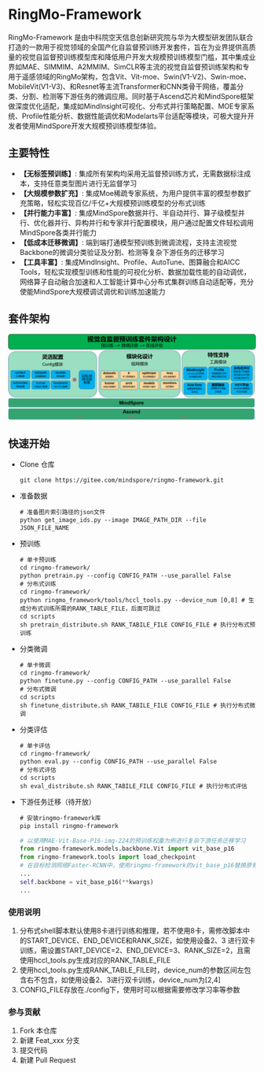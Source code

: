 # RingMo-Framework

RingMo-Framework 是由中科院空天信息创新研究院与华为大模型研发团队联合打造的一款用于视觉领域的全国产化自监督预训练开发套件，旨在为业界提供高质量的视觉自监督预训练模型库和降低用户开发大规模预训练模型门槛，其中集成业界如MAE、SIMMIM、A2MMIM、SimCLR等主流的视觉自监督预训练架构和专用于遥感领域的RingMo架构，包含Vit、Vit-moe、Swin(V1-V2)、Swin-moe、MobileVit(V1-V3)、和Resnet等主流Transformer和CNN类骨干网络，覆盖分类、分割、检测等下游任务的微调应用。同时基于Ascend芯片和MindSpore框架做深度优化适配，集成如MindInsight可视化、分布式并行策略配置、MOE专家系统、Profile性能分析、数据性能调优和Modelarts平台适配等模块，可极大提升开发者使用MindSpore开发大规模预训练模型体验。

## 主要特性

* **【无标签预训练】**: 集成所有架构均采用无监督预训练方式，无需数据标注成本，支持任意类型图片进行无监督学习
* **【大规模参数扩充】**: 集成Moe稀疏专家系统，为用户提供丰富的模型参数扩充策略，轻松实现百亿/千亿+大规模预训练模型的分布式训练
* **【并行能力丰富】**: 集成MindSpore数据并行、半自动并行、算子级模型并行、优化器并行、异构并行和专家并行配置模块，用户通过配置文件轻松调用MindSpore各类并行能力
* **【低成本迁移微调】**: 端到端打通模型预训练到微调流程，支持主流视觉Backbone的微调分类验证及分割、检测等复杂下游任务的迁移学习
* **【工具丰富】**: 集成MindInsight、Profile、AutoTune、图算融合和AICC Tools，轻松实现模型训练和性能的可视化分析、数据加载性能的自动调优，网络算子自动融合加速和人工智能计算中心分布式集群训练自动适配等，充分使能MindSpore大规模调试调优和训练加速能力

## 套件架构

![套件架构设计](repo/img.png)

## 快速开始

* Clone 仓库

  ```shell
  git clone https://gitee.com/mindspore/ringmo-framework.git
  ```

* 准备数据

  ```shell
  # 准备图片索引路径的json文件
  python get_image_ids.py --image IMAGE_PATH_DIR --file JSON_FILE_NAME
  ```

* 预训练

  ```shell
  # 单卡预训练
  cd ringmo-framework/
  python pretrain.py --config CONFIG_PATH --use_parallel False
  # 分布式训练
  cd ringmo-framework/
  python ringmo_framework/tools/hccl_tools.py --device_num [0,8] # 生成分布式训练所需的RANK_TABLE_FILE，后面可跳过
  cd scripts
  sh pretrain_distribute.sh RANK_TABILE_FILE CONFIG_FILE # 执行分布式预训练
  ```

* 分类微调

  ```shell
  # 单卡微调
  cd ringmo-framework/
  python finetune.py --config CONFIG_PATH --use_parallel False
  # 分布式微调
  cd scripts
  sh finetune_distribute.sh RANK_TABILE_FILE CONFIG_FILE # 执行分布式微调
  ```

* 分类评估

  ```shell
  # 单卡评估
  cd ringmo-framework/
  python eval.py --config CONFIG_PATH --use_parallel False
  # 分布式评估
  cd scripts
  sh eval_distribute.sh RANK_TABILE_FILE CONFIG_FILE # 执行分布式评估
  ```

* 下游任务迁移（待开放）

  ```shell
  # 安装ringmo-framework库
  pip install ringmo-framework
  ```

  ```python
  # 以使用MAE-Vit-Base-P16-img-224的预训练权重为例进行复杂下游任务迁移学习
  from ringmo-framework.models.backbone.Vit import vit_base_p16
  from ringmo-framework.tools import load_checkpoint
  # 在目标检测网络Faster-RCNN中，使用ringmo-framework的vit_base_p16替换原有的resnet模型作为backbone
  ...
  self.backbone = vit_base_p16(**kwargs)
  ...
  ```

### 使用说明

1. 分布式shell脚本默认使用8卡进行训练和推理，若不使用8卡，需修改脚本中的START_DEVICE、END_DEVICE和RANK_SIZE，如使用设备2、3
   进行双卡训练，需设置START_DEVICE=2、END_DEVICE=3、RANK_SIZE=2，且需使用hccl_tools.py生成对应的RANK_TABLE_FILE
2. 使用hccl_tools.py生成RANK_TABLE_FILE时，device_num的参数区间左包含右不包含，如使用设备2、3进行双卡训练，device_num为[2,4]
3. CONFIG_FILE存放在./config下，使用时可以根据需要修改学习率等参数

### 参与贡献

1. Fork 本仓库
2. 新建 Feat_xxx 分支
3. 提交代码
4. 新建 Pull Request
